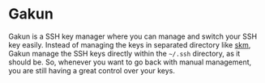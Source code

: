 # Gakun

Gakun is a SSH key manager where you can manage and switch your SSH key easily. Instead of managing the keys in separated directory like [skm](https://github.com/TimothyYe/skm), Gakun manage the SSH keys directly within the `~/.ssh` directory, as it should be. So, whenever you want to go back with manual management, you are still having a great control over your keys.
